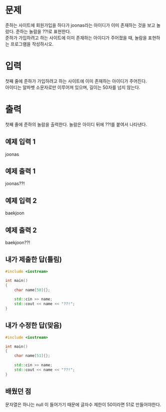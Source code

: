 문제
======
준하는 사이트에 회원가입을 하다가 joonas라는 아이디가 이미 존재하는 것을 보고 놀랐다. 준하는 놀람을 ??!로 표현한다.   
준하가 가입하려고 하는 사이트에 이미 존재하는 아이디가 주어졌을 때, 놀람을 표현하는 프로그램을 작성하시오.

입력
====
첫째 줄에 준하가 가입하려고 하는 사이트에 이미 존재하는 아이디가 주어진다.   
아이디는 알파벳 소문자로만 이루어져 있으며, 길이는 50자를 넘지 않는다.

출력
====
첫째 줄에 준하의 놀람을 출력한다. 놀람은 아이디 뒤에 ??!를 붙여서 나타낸다.

예제 입력 1
------
joonas

예제 출력 1 
------
joonas??!

예제 입력 2 
------
baekjoon

예제 출력 2 
------
baekjoon??!

내가 제출한 답(틀림)
-------
```cpp
#include <iostream>

int main()
{
	char name[50]{};
	
	std::cin >> name;
	std::cout << name << "??!";
}
```

내가 수정한 답(맞음)
---------
```cpp
#include <iostream>

int main()
{
	char name[51]{};
	
	std::cin >> name;
	std::cout << name << "??!";
}
```

배웠던 점
--------

문자열은 하나는 null 이 들어가기 때문에 글자수 제한이 50이라면 51로 만들어야한다.
